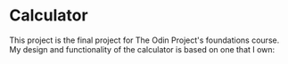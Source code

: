 # Calculator

This project is the final project for The Odin Project's foundations course.  
My design and functionality of the calculator is based on one that I own: 
